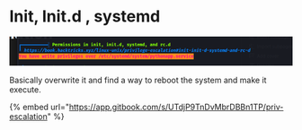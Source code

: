 # Init, Init.d , systemd

![](<../../../.gitbook/assets/image (53).png>)

Basically overwrite it and find a way to reboot the system and make it execute.&#x20;

{% embed url="https://app.gitbook.com/s/UTdjP9TnDvMbrDBBn1TP/priv-escalation" %}
